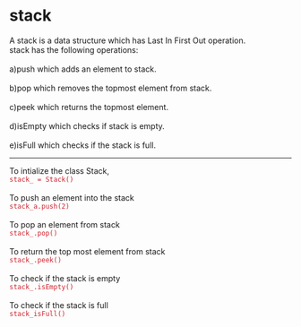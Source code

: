 # stack
A stack is a data structure which has Last In First Out operation.<br>
stack has the following operations:
<br><br>
a)push which adds an element to stack.
<br><br>
b)pop which removes the topmost element from stack.
<br><br>
c)peek which returns the topmost element.
<br><br>
d)isEmpty which checks if stack is empty.
<br><br>
e)isFull which checks if the stack is full.
<hr>
To intialize the class Stack,
<br>
<code style="color:#cf222e">stack_ = Stack()</code>
<br><br>
To push an element into the stack
<br>
<code style="color:#cf222e"><span class="pl-k"></span>stack_a.push(2)</code>
<br><br>
To pop an element from stack
<br>
<code style="color:#cf222e">stack_.pop()</code>
<br><br>
To return the top most element from stack
<br>
<code style="color:#cf222e">stack_.peek()</code>
<br><br>
To check if the stack is empty
<br>
<code style="color:#cf222e">stack_.isEmpty()</code>
<br><br>
To check if the stack is full
<br>
<code style="color:#cf222e">stack_isFull()</code>
